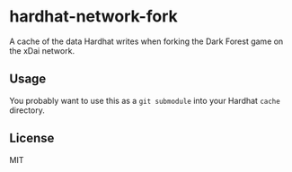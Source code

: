 # hardhat-network-fork

A cache of the data Hardhat writes when forking the Dark Forest game on the xDai network.

## Usage

You probably want to use this as a `git submodule` into your Hardhat `cache` directory.

## License

MIT
